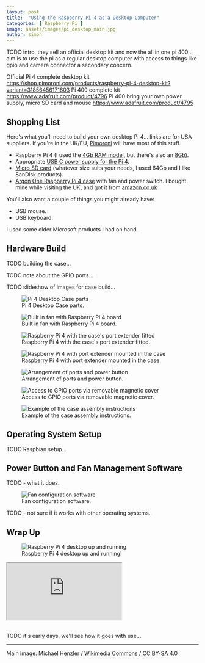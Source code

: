 ```yaml
---
layout: post
title:  "Using the Raspberry Pi 4 as a Desktop Computer"
categories: [ Raspberry Pi ]
image: assets/images/pi_desktop_main.jpg
author: simon
---
```

TODO intro, they sell an official desktop kit and now the all in one pi 400... aim is to use the pi as a regular desktop computer with access to things like gpio and camera connector a secondary concern.

Official Pi 4 complete desktop kit https://shop.pimoroni.com/products/raspberry-pi-4-desktop-kit?variant=31856456171603
Pi 400 complete kit https://www.adafruit.com/product/4796
Pi 400 bring your own power supply, micro SD card and mouse https://www.adafruit.com/product/4795

## Shopping List

Here's what you'll need to build your own desktop Pi 4... links are for USA suppliers.  If you're in the UK/EU, [Pimoroni](https://shop.pimoroni.com/) will have most of this stuff.

* Raspberry Pi 4 (I used the [4Gb RAM model](https://www.adafruit.com/product/4296), but there's also an [8Gb](https://www.adafruit.com/product/4564)).
* Appropriate [USB C power supply for the Pi 4](https://www.adafruit.com/product/4298).
* [Micro SD card](https://www.amazon.com/SanDisk-Ultra-microSDHC-Memory-Adapter/dp/B08GYBBBBH) (whatever size suits your needs, I used 64Gb and I like SanDisk products).
* [Argon One Raspberry Pi 4 case](https://www.argon40.com/catalog/product/view/id/52/s/argon-one-raspberry-pi-4-case/category/4/) with fan and power switch.  I bought mine while visiting the UK, and got it from [amazon.co.uk](https://www.amazon.co.uk/gp/product/B086JXR75B/)

You'll also want a couple of things you might already have:

* USB mouse.
* USB keyboard.

I used some older Microsoft products I had on hand.

## Hardware Build

TODO building the case...

TODO note about the GPIO ports...

TODO slideshow of images for case build...

<div class="slick-carousel">
    <div>
        <figure class="figure">
        <img src="{{ site.baseurl }}/assets/images/pi_desktop_1_case_parts.jpg" class="figure-img img-fluid" alt="Pi 4 Desktop Case parts">
        <figcaption class="figure-caption text-center">Pi 4 Desktop Case parts.</figcaption>
        </figure>
    </div>
    <div>
        <figure class="figure">
        <img src="{{ site.baseurl }}/assets/images/pi_desktop_2_case_fan_with_pi.jpg" class="figure-img img-fluid" alt="Built in fan with Raspberry Pi 4 board">
        <figcaption class="figure-caption text-center">Built in fan with Raspberry Pi 4 board.</figcaption>
        </figure>
    </div>
    <div>
        <figure class="figure">
        <img src="{{ site.baseurl }}/assets/images/pi_desktop_3_case_port_extender_fitted.jpg" class="figure-img img-fluid" alt="Raspberry Pi 4 with the case's port extender fitted">
        <figcaption class="figure-caption text-center">Raspberry Pi 4 with the case's port extender fitted.</figcaption>
        </figure>
    </div>
    <div>
        <figure class="figure">
        <img src="{{ site.baseurl }}/assets/images/pi_desktop_4_pi_in_top_of_case.jpg" class="figure-img img-fluid" alt="Raspberry Pi 4 with port extender mounted in the case">
        <figcaption class="figure-caption text-center">Raspberry Pi 4 with port extender mounted in the case.</figcaption>
        </figure>
    </div>
    <div>
        <figure class="figure">
        <img src="{{ site.baseurl }}/assets/images/pi_desktop_5_case_ports.jpg" class="figure-img img-fluid" alt="Arrangement of ports and power button">
        <figcaption class="figure-caption text-center">Arrangement of ports and power button.</figcaption>
        </figure>
    </div>
    <div>
        <figure class="figure">
        <img src="{{ site.baseurl }}/assets/images/pi_desktop_6_case_gpio.jpg" class="figure-img img-fluid" alt="Access to GPIO ports via removable magnetic cover">
        <figcaption class="figure-caption text-center">Access to GPIO ports via removable magnetic cover.</figcaption>
        </figure>
    </div>
    <div>
        <figure class="figure">
        <img src="{{ site.baseurl }}/assets/images/pi_desktop_7_case_instructions.jpg" class="figure-img img-fluid" alt="Example of the case assembly instructions">
        <figcaption class="figure-caption text-center">Example of the case assembly instructions.</figcaption>
        </figure>
    </div>
</div>

## Operating System Setup

TODO Raspbian setup...

## Power Button and Fan Management Software

TODO - what it does.

<figure class="figure">
  <img src="{{ site.baseurl }}/assets/images/pi_desktop_case_configuration.jpg" class="figure-img img-fluid" alt="Fan configuration software">
  <figcaption class="figure-caption text-center">Fan configuration software.</figcaption>
</figure>

TODO - not sure if it works with other operating systems..

## Wrap Up

<figure class="figure">
  <img src="{{ site.baseurl }}/assets/images/pi_desktop_with_monitor.jpg" class="figure-img img-fluid" alt="Raspberry Pi 4 desktop up and running">
  <figcaption class="figure-caption text-center">Raspberry Pi 4 desktop up and running!</figcaption>
</figure>

<div class="embed-responsive embed-responsive-16by9">
  <iframe class="embed-responsive-item" src="https://www.youtube.com/embed/_79nXUG4Y4Y" allowfullscreen></iframe>
</div><br/>

TODO it's early days, we'll see how it goes with use...

---

Main image: Michael Henzler / [Wikimedia Commons](https://commons.wikimedia.org/wiki/Main_Page) / [CC BY-SA 4.0](https://creativecommons.org/licenses/by-sa/4.0/)
